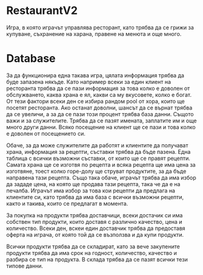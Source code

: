 # RestaurantV2
Игра, в която играчът управлява ресторант, като трябва да се грижи за купуване, съхранение на харана, правене на менюта и още много.

# Database
За да функционира една такава игра, цялата информация трябва да буде запазена някъде. Като например всеки за един клиент на ресторанта трябва да се пази информация за това колко е доволен от обслужването, каква храна е ял, какви са му вкусовете, колко е богат. От тези фактори всеки ден се избира рандом pool от хора, които ще посетят ресторанта. Ако останат доволни, шансът да се върнат трябва да се увеличи, а за да се пази този процент трябва база данни. 
Същото важи и за служителите. Трябва да се пазят имената, заплатите им и още много други данни.
Всяко посещение на клиент ще се пази и това колко е доволен от посещението си.

Обаче, за да може служителите да работят и клиентите да получават храна, информация за рецепти, съставки трябва да бъде пазена. Една таблица с всички възможни съставки, от които ще се правят рецепти. Самата храна ще се изготвя по рецепта и всяка рецепта ще има цена за изготвяне, тоест колко горе-долу ще струват продуктите, за да бъде направена тази рецепта. Също така обаче, играчът трябва да има избор да зададе цена, на която ще продава тази рецепта, така че да е на печалба. Играчът има избор за това кои рецепти да предлага на клиентите си, като трябва да има база с всички възможни рецепти, както и такива, които се предлагат в момента.

За покупка на продукти трябва доставчици, всеки достачик си има собствен тип продукти, които доставя с различно качество, цена и количество. Всеки ден, вскеи един доставчик трябва да предоставя оферта на играча, от която той да се възползва и да купи продукти. 

Всички продукти трябва да се складират, като за вече закупените продукти трябва да има срок на годност, количество, качество и разбира се тип на продукта. В склада трябва да се пазят всички тези типове данни. 
